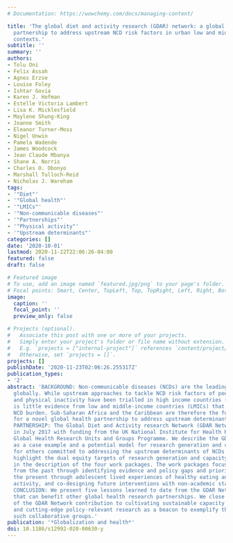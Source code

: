 ```yaml
---
# Documentation: https://wowchemy.com/docs/managing-content/

title: 'The global diet and activity research (GDAR) network: a global public health
  partnership to address upstream NCD risk factors in urban low and middle-income
  contexts.'
subtitle: ''
summary: ''
authors:
- Tolu Oni
- Felix Assah
- Agnes Erzse
- Louise Foley
- Ishtar Govia
- Karen J. Hofman
- Estelle Victoria Lambert
- Lisa K. Micklesfield
- Maylene Shung-King
- Joanne Smith
- Eleanor Turner-Moss
- Nigel Unwin
- Pamela Wadende
- James Woodcock
- Jean Claude Mbanya
- Shane A. Norris
- Charles O. Obonyo
- Marshall Tulloch-Reid
- Nicholas J. Wareham
tags:
- '"Diet"'
- '"Global health"'
- '"LMICs"'
- '"Non-communicable diseases"'
- '"Partnerships"'
- '"Physical activity"'
- '"Upstream determinants"'
categories: []
date: '2020-10-01'
lastmod: 2020-11-22T22:06:26-04:00
featured: false
draft: false

# Featured image
# To use, add an image named `featured.jpg/png` to your page's folder.
# Focal points: Smart, Center, TopLeft, Top, TopRight, Left, Right, BottomLeft, Bottom, BottomRight.
image:
  caption: ''
  focal_point: ''
  preview_only: false

# Projects (optional).
#   Associate this post with one or more of your projects.
#   Simply enter your project's folder or file name without extension.
#   E.g. `projects = ["internal-project"]` references `content/project/deep-learning/index.md`.
#   Otherwise, set `projects = []`.
projects: []
publishDate: '2020-11-23T02:06:26.255317Z'
publication_types:
- '2'
abstract: 'BACKGROUND: Non-communicable diseases (NCDs) are the leading cause of death
  globally. While upstream approaches to tackle NCD risk factors of poor quality diets
  and physical inactivity have been trialled in high income countries (HICs), there
  is little evidence from low and middle-income countries (LMICs) that bear a disproportionate
  NCD burden. Sub-Saharan Africa and the Caribbean are therefore the focus regions
  for a novel global health partnership to address upstream determinants of NCDs.
  PARTNERSHIP: The Global Diet and Activity research Network (GDAR Network) was formed
  in July 2017 with funding from the UK National Institute for Health Research (NIHR)
  Global Health Research Units and Groups Programme. We describe the GDAR Network
  as a case example and a potential model for research generation and capacity strengthening
  for others committed to addressing the upstream determinants of NCDs in LMICs. We
  highlight the dual equity targets of research generation and capacity strengthening
  in the description of the four work packages. The work packages focus on learning
  from the past through identifying evidence and policy gaps and priorities, understanding
  the present through adolescent lived experiences of healthy eating and physical
  activity, and co-designing future interventions with non-academic stakeholders.
  CONCLUSION: We present five lessons learned to date from the GDAR Network activities
  that can benefit other global health research partnerships. We close with a summary
  of the GDAR Network contribution to cultivating sustainable capacity strengthening
  and cutting-edge policy-relevant research as a beacon to exemplify the need for
  such collaborative groups.'
publication: '*Globalization and health*'
doi: 10.1186/s12992-020-00630-y
---
```


